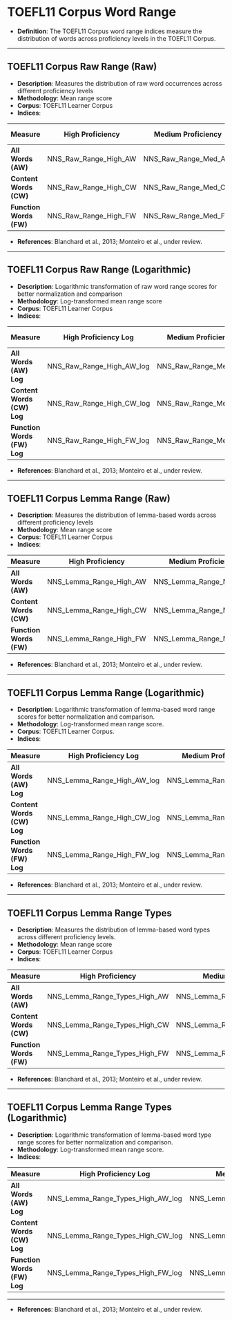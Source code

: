 # TOEFL11 Corpus Word Range

- **Definition**: The TOEFL11 Corpus word range indices measure the distribution of words across proficiency levels in the TOEFL11 Corpus.

---

## TOEFL11 Corpus Raw Range (Raw)
- **Description**: Measures the distribution of raw word occurrences across different proficiency levels
- **Methodology**: Mean range score
- **Corpus**: TOEFL11 Learner Corpus
- **Indices**:


| Measure               | High Proficiency            | Medium Proficiency          | Low Proficiency             | WC (All Proficiency Levels)  |
|----------------------|-----------------------------|-----------------------------|-----------------------------|-----------------------------|
| **All Words (AW)**   | NNS_Raw_Range_High_AW       | NNS_Raw_Range_Med_AW        | NNS_Raw_Range_Low_AW        | NNS_Raw_Range_WC_AW        |
| **Content Words (CW)** | NNS_Raw_Range_High_CW      | NNS_Raw_Range_Med_CW        | NNS_Raw_Range_Low_CW        | NNS_Raw_Range_WC_CW        |
| **Function Words (FW)** | NNS_Raw_Range_High_FW    | NNS_Raw_Range_Med_FW        | NNS_Raw_Range_Low_FW        | NNS_Raw_Range_WC_FW        |

- **References**: Blanchard et al., 2013; Monteiro et al., under review.

---

## TOEFL11 Corpus Raw Range (Logarithmic)
- **Description**: Logarithmic transformation of raw word range scores for better normalization and comparison
- **Methodology**: Log-transformed mean range score
- **Corpus**: TOEFL11 Learner Corpus
- **Indices**:


| Measure               | High Proficiency Log        | Medium Proficiency Log      | Low Proficiency Log        | WC (All Proficiency Levels) Log |
|----------------------|-----------------------------|-----------------------------|-----------------------------|-----------------------------|
| **All Words (AW) Log**  | NNS_Raw_Range_High_AW_log   | NNS_Raw_Range_Med_AW_log    | NNS_Raw_Range_Low_AW_log    | NNS_Raw_Range_WC_AW_log    |
| **Content Words (CW) Log** | NNS_Raw_Range_High_CW_log | NNS_Raw_Range_Med_CW_log    | NNS_Raw_Range_Low_CW_log    | NNS_Raw_Range_WC_CW_log    |
| **Function Words (FW) Log** | NNS_Raw_Range_High_FW_log | NNS_Raw_Range_Med_FW_log    | NNS_Raw_Range_Low_FW_log    | NNS_Raw_Range_WC_FW_log    |

- **References**: Blanchard et al., 2013; Monteiro et al., under review.

---

## TOEFL11 Corpus Lemma Range (Raw)
- **Description**: Measures the distribution of lemma-based words across different proficiency levels
- **Methodology**: Mean range score
- **Corpus**: TOEFL11 Learner Corpus
- **Indices**:


| Measure               | High Proficiency            | Medium Proficiency          | Low Proficiency             | WC (All Proficiency Levels)  |
|----------------------|-----------------------------|-----------------------------|-----------------------------|-----------------------------|
| **All Words (AW)**   | NNS_Lemma_Range_High_AW     | NNS_Lemma_Range_Med_AW      | NNS_Lemma_Range_Low_AW      | NNS_Lemma_Range_WC_AW      |
| **Content Words (CW)** | NNS_Lemma_Range_High_CW    | NNS_Lemma_Range_Med_CW      | NNS_Lemma_Range_Low_CW      | NNS_Lemma_Range_WC_CW      |
| **Function Words (FW)** | NNS_Lemma_Range_High_FW  | NNS_Lemma_Range_Med_FW      | NNS_Lemma_Range_Low_FW      | NNS_Lemma_Range_WC_FW      |

- **References**: Blanchard et al., 2013; Monteiro et al., under review.

---

## TOEFL11 Corpus Lemma Range (Logarithmic)
- **Description**: Logarithmic transformation of lemma-based word range scores for better normalization and comparison.
- **Methodology**: Log-transformed mean range score.
- **Corpus**: TOEFL11 Learner Corpus.
- **Indices**:


| Measure               | High Proficiency Log        | Medium Proficiency Log      | Low Proficiency Log        | WC (All Proficiency Levels) Log |
|----------------------|-----------------------------|-----------------------------|-----------------------------|-----------------------------|
| **All Words (AW) Log**  | NNS_Lemma_Range_High_AW_log | NNS_Lemma_Range_Med_AW_log  | NNS_Lemma_Range_Low_AW_log  | NNS_Lemma_Range_WC_AW_log  |
| **Content Words (CW) Log** | NNS_Lemma_Range_High_CW_log | NNS_Lemma_Range_Med_CW_log  | NNS_Lemma_Range_Low_CW_log  | NNS_Lemma_Range_WC_CW_log  |
| **Function Words (FW) Log** | NNS_Lemma_Range_High_FW_log | NNS_Lemma_Range_Med_FW_log  | NNS_Lemma_Range_Low_FW_log  | NNS_Lemma_Range_WC_FW_log  |

- **References**: Blanchard et al., 2013; Monteiro et al., under review.

---

## TOEFL11 Corpus Lemma Range Types
- **Description**: Measures the distribution of lemma-based word types across different proficiency levels.
- **Methodology**: Mean range score
- **Corpus**: TOEFL11 Learner Corpus
- **Indices**:


| Measure               | High Proficiency            | Medium Proficiency          | Low Proficiency             | WC (All Proficiency Levels)  |
|----------------------|-----------------------------|-----------------------------|-----------------------------|-----------------------------|
| **All Words (AW)**   | NNS_Lemma_Range_Types_High_AW | NNS_Lemma_Range_Types_Med_AW  | NNS_Lemma_Range_Types_Low_AW  | NNS_Lemma_Range_Types_WC_AW  |
| **Content Words (CW)** | NNS_Lemma_Range_Types_High_CW | NNS_Lemma_Range_Types_Med_CW  | NNS_Lemma_Range_Types_Low_CW  | NNS_Lemma_Range_Types_WC_CW  |
| **Function Words (FW)** | NNS_Lemma_Range_Types_High_FW | NNS_Lemma_Range_Types_Med_FW  | NNS_Lemma_Range_Types_Low_FW  | NNS_Lemma_Range_Types_WC_FW  |

- **References**: Blanchard et al., 2013; Monteiro et al., under review.

---
## TOEFL11 Corpus Lemma Range Types (Logarithmic)
- **Description**: Logarithmic transformation of lemma-based word type range scores for better normalization and comparison.
- **Methodology**: Log-transformed mean range score.
- **Indices**:


| Measure               | High Proficiency Log        | Medium Proficiency Log      | Low Proficiency Log        | WC (All Proficiency Levels) Log |
|----------------------|-----------------------------|-----------------------------|-----------------------------|-----------------------------|
| **All Words (AW) Log**  | NNS_Lemma_Range_Types_High_AW_log | NNS_Lemma_Range_Types_Med_AW_log  | NNS_Lemma_Range_Types_Low_AW_log  | NNS_Lemma_Range_Types_WC_AW_log  |
| **Content Words (CW) Log** | NNS_Lemma_Range_Types_High_CW_log | NNS_Lemma_Range_Types_Med_CW_log  | NNS_Lemma_Range_Types_Low_CW_log  | NNS_Lemma_Range_Types_WC_CW_log  |
| **Function Words (FW) Log** | NNS_Lemma_Range_Types_High_FW_log | NNS_Lemma_Range_Types_Med_FW_log  | NNS_Lemma_Range_Types_Low_FW_log  | NNS_Lemma_Range_Types_WC_FW_log  |

---

- **References**: Blanchard et al., 2013; Monteiro et al., under review.















